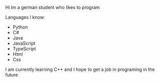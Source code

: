 Hi Im a german student who likes to program

Languages I know:
* Python
* C#
* Java
* JavaScript
* TypeScript
* Html
* Css

I am currently learning C++ and I hope to get a job in programing in the future
